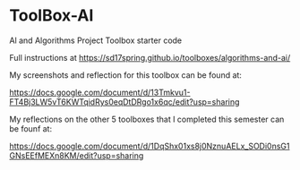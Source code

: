 # ToolBox-AI
Al and Algorithms Project Toolbox starter code

Full instructions at https://sd17spring.github.io/toolboxes/algorithms-and-ai/ 

My screenshots and reflection for this toolbox can be found at:

https://docs.google.com/document/d/13Tmkvu1-FT4Bj3LW5vT6KWTqidRys0eqDtDRgo1x6qc/edit?usp=sharing


My reflections on the other 5 toolboxes that I completed this semester can be founf at:

https://docs.google.com/document/d/1DqShx01xs8j0NznuAELx_SODi0nsG1GNsEEfMEXn8KM/edit?usp=sharing
